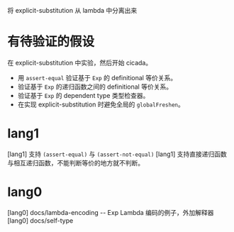 将 explicit-substitution 从 lambda 中分离出来

# 有待验证的假设

在 explicit-substitution 中实验，然后开始 cicada。

- 用 `assert-equal` 验证基于 `Exp` 的 definitional 等价关系。
- 验证基于 `Exp` 的递归函数之间的 definitional 等价关系。
- 验证基于 `Exp` 的 dependent type 类型检查器。
- 在实现 explicit-substitution 时避免全局的 `globalFreshen`。

# lang1

[lang1] 支持 `(assert-equal)` 与 `(assert-not-equal)`
[lang1] 支持直接递归函数与相互递归函数，不能判断等价的地方就不判断。

# lang0

[lang0] docs/lambda-encoding -- Exp Lambda 编码的例子，外加解释器
[lang0] docs/self-type
